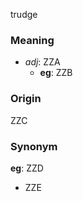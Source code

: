 trudge
### Meaning
+ _adj_: ZZA
    + __eg__: ZZB

### Origin

ZZC

### Synonym

__eg__: ZZD

+ ZZE


